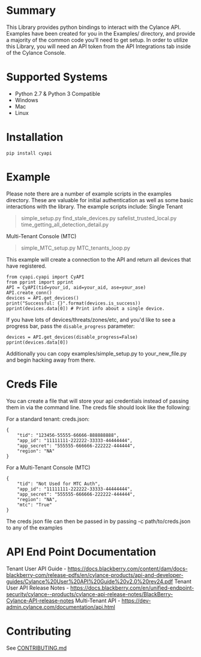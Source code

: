 # Summary

This Library provides python bindings to interact with the Cylance API. Examples have been created for you in the Examples/ directory, and provide a majority of the common code you'll need to get setup. In order to utilize this Library, you will need an API token from the API Integrations tab inside of the Cylance Console.

# Supported Systems
* Python 2.7 & Python 3 Compatible
* Windows
* Mac
* Linux

# Installation

```
pip install cyapi
```

# Example

Please note there are a number of example scripts in the examples directory. These are valuable for initial authentication as well as some basic interactions with the library. The example scripts include:
Single Tenant
> simple_setup.py
> find_stale_devices.py
> safelist_trusted_local.py
> time_getting_all_detection_detail.py

Multi-Tenant Console (MTC)
> simple_MTC_setup.py
> MTC_tenants_loop.py

This example will create a connection to the API and return all devices that have registered.

```
from cyapi.cyapi import CyAPI
from pprint import pprint
API = CyAPI(tid=your_id, aid=your_aid, ase=your_ase)
API.create_conn()
devices = API.get_devices()
print("Successful: {}".format(devices.is_success))
pprint(devices.data[0]) # Print info about a single device.
```

If you have lots of devices/threats/zones/etc, and you'd like to see a progress bar, pass the `disable_progress` parameter:

```
devices = API.get_devices(disable_progress=False)
pprint(devices.data[0])
```

Additionally you can copy examples/simple_setup.py to your_new_file.py and begin hacking away from there.

# Creds File

You can create a file that will store your api credentials instead of passing them in via the command line. The creds file should look like the following:

For a standard tenant:
creds.json:
```
{
    "tid": "123456-55555-66666-888888888",
    "app_id": "11111111-222222-33333-44444444",
    "app_secret": "555555-666666-222222-444444",
    "region": "NA"
}
```

For a Multi-Tenant Console (MTC)
```
{
    "tid": "Not Used for MTC Auth",
    "app_id": "11111111-222222-33333-44444444",
    "app_secret": "555555-666666-222222-444444",
    "region": "NA",
    "mtc": "True"
}
```
The creds json file can then be passed in by passing -c path/to/creds.json to any of the examples

# API End Point Documentation

Tenant User API Guide - https://docs.blackberry.com/content/dam/docs-blackberry-com/release-pdfs/en/cylance-products/api-and-developer-guides/Cylance%20User%20API%20Guide%20v2.0%20rev24.pdf
Tenant User API Release Notes - https://docs.blackberry.com/en/unified-endpoint-security/cylance--products/cylance-api-release-notes/BlackBerry-Cylance-API-release-notes
Multi-Tenant API - https://dev-admin.cylance.com/documentation/api.html

# Contributing

See [CONTRIBUTING.md](CONTRIBUTING.md)
